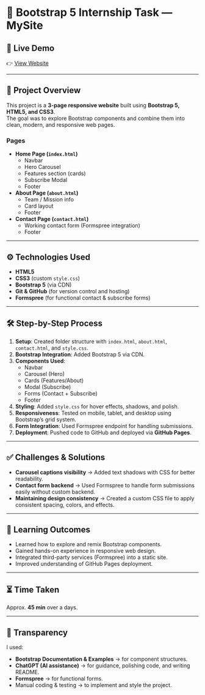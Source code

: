 # 🚀 Bootstrap 5 Internship Task — MySite

## 🔗 Live Demo
👉 [View Website]([https://raziya5h1.github.io/bootstrap-task/](https://raziya5h1.github.io/Bootstrap_Task/))  


---

## 📌 Project Overview
This project is a **3-page responsive website** built using **Bootstrap 5, HTML5, and CSS3**.  
The goal was to explore Bootstrap components and combine them into clean, modern, and responsive web pages.

### Pages
- **Home Page (`index.html`)**
  - Navbar
  - Hero Carousel
  - Features section (cards)
  - Subscribe Modal
  - Footer
- **About Page (`about.html`)**
  - Team / Mission info
  - Card layout
  - Footer
- **Contact Page (`contact.html`)**
  - Working contact form (Formspree integration)
  - Footer

---

## ⚙️ Technologies Used
- **HTML5**  
- **CSS3** (custom `style.css`)  
- **Bootstrap 5** (via CDN)  
- **Git & GitHub** (for version control and hosting)  
- **Formspree** (for functional contact & subscribe forms)  

---

## 🛠️ Step-by-Step Process
1. **Setup**: Created folder structure with `index.html`, `about.html`, `contact.html`, and `style.css`.  
2. **Bootstrap Integration**: Added Bootstrap 5 via CDN.  
3. **Components Used**:
   - Navbar
   - Carousel (Hero)
   - Cards (Features/About)
   - Modal (Subscribe)
   - Forms (Contact + Subscribe)
   - Footer  
4. **Styling**: Added `style.css` for hover effects, shadows, and polish.  
5. **Responsiveness**: Tested on mobile, tablet, and desktop using Bootstrap’s grid system.  
6. **Form Integration**: Used Formspree endpoint for handling submissions.  
7. **Deployment**: Pushed code to GitHub and deployed via **GitHub Pages**.

---

## ✅ Challenges & Solutions
- **Carousel captions visibility** → Added text shadows with CSS for better readability.  
- **Contact form backend** → Used Formspree to handle form submissions easily without custom backend.  
- **Maintaining design consistency** → Created a custom CSS file to apply consistent spacing, colors, and effects.

---

## 🎯 Learning Outcomes
- Learned how to explore and remix Bootstrap components.  
- Gained hands-on experience in responsive web design.  
- Integrated third-party services (Formspree) into a static site.  
- Improved understanding of GitHub Pages deployment.

---

## ⏳ Time Taken
Approx. **45 min** over a days.  

---

## 🧾 Transparency
I used:
- **Bootstrap Documentation & Examples** → for component structures.  
- **ChatGPT (AI assistance)** → for guidance, polishing code, and writing README.  
- **Formspree** → for functional forms.  
- Manual coding & testing → to implement and style the project.  




